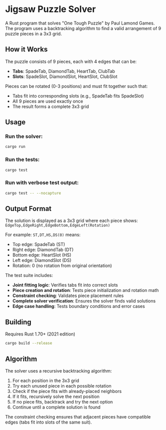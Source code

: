 # Jigsaw Puzzle Solver

A Rust program that solves "One Tough Puzzle" by Paul Lamond Games. The program uses a backtracking algorithm to find a valid arrangement of 9 puzzle pieces in a 3x3 grid.

## How it Works

The puzzle consists of 9 pieces, each with 4 edges that can be:
- **Tabs**: SpadeTab, DiamondTab, HeartTab, ClubTab
- **Slots**: SpadeSlot, DiamondSlot, HeartSlot, ClubSlot

Pieces can be rotated (0-3 positions) and must fit together such that:
- Tabs fit into corresponding slots (e.g., SpadeTab fits SpadeSlot)
- All 9 pieces are used exactly once
- The result forms a complete 3x3 grid

## Usage

### Run the solver:
```bash
cargo run
```

### Run the tests:
```bash
cargo test
```

### Run with verbose test output:
```bash
cargo test -- --nocapture
```

## Output Format

The solution is displayed as a 3x3 grid where each piece shows:
`EdgeTop,EdgeRight,EdgeBottom,EdgeLeft(Rotation)`

For example: `ST,DT,HS,DS(0)` means:
- Top edge: SpadeTab (ST)
- Right edge: DiamondTab (DT) 
- Bottom edge: HeartSlot (HS)
- Left edge: DiamondSlot (DS)
- Rotation: 0 (no rotation from original orientation)

The test suite includes:
- **Joint fitting logic**: Verifies tabs fit into correct slots
- **Piece creation and rotation**: Tests piece initialization and rotation math
- **Constraint checking**: Validates piece placement rules
- **Complete solver verification**: Ensures the solver finds valid solutions
- **Edge case handling**: Tests boundary conditions and error cases

## Building

Requires Rust 1.70+ (2021 edition)

```bash
cargo build --release
```

## Algorithm

The solver uses a recursive backtracking algorithm:
1. For each position in the 3x3 grid
2. Try each unused piece in each possible rotation
3. Check if the piece fits with already-placed neighbors
4. If it fits, recursively solve the next position
5. If no piece fits, backtrack and try the next option
6. Continue until a complete solution is found

The constraint checking ensures that adjacent pieces have compatible edges (tabs fit into slots of the same suit).
